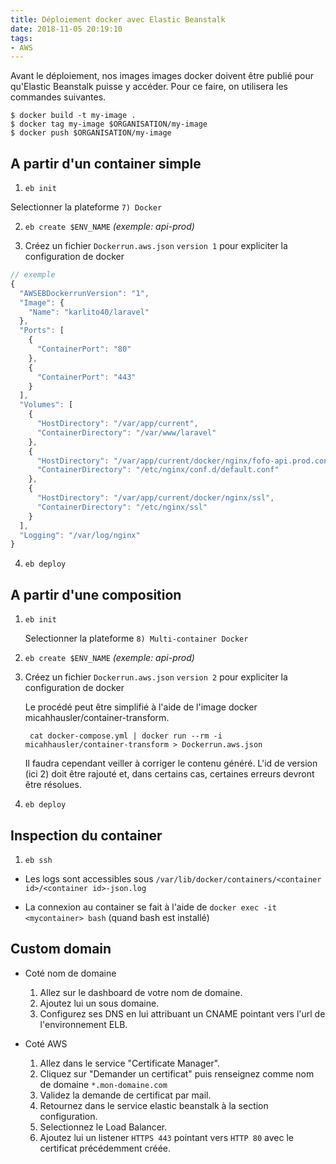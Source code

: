 ```yaml
---
title: Déploiement docker avec Elastic Beanstalk 
date: 2018-11-05 20:19:10
tags:
- AWS
---
```


Avant le déploiement, nos images images docker doivent être publié pour qu'Elastic Beanstalk puisse y accéder. Pour ce faire, on utilisera les commandes suivantes.

```
$ docker build -t my-image . 
$ docker tag my-image $ORGANISATION/my-image
$ docker push $ORGANISATION/my-image
```

## A partir d'un container simple

1. `eb init`

  Selectionner la plateforme `7) Docker`

2. `eb create $ENV_NAME`  *(exemple: api-prod)*

3. Créez un fichier `Dockerrun.aws.json` `version 1` pour expliciter la configuration de docker

   
``` javascript Dockerrun.aws.json
// exemple
{
  "AWSEBDockerrunVersion": "1",
  "Image": {
    "Name": "karlito40/laravel"
  },
  "Ports": [
    {
      "ContainerPort": "80"
    },
    {
      "ContainerPort": "443"
    }
  ],
  "Volumes": [
    {
      "HostDirectory": "/var/app/current",
      "ContainerDirectory": "/var/www/laravel"
    },
    {
      "HostDirectory": "/var/app/current/docker/nginx/fofo-api.prod.conf",
      "ContainerDirectory": "/etc/nginx/conf.d/default.conf"
    },
    {
      "HostDirectory": "/var/app/current/docker/nginx/ssl",
      "ContainerDirectory": "/etc/nginx/ssl"
    }
  ],
  "Logging": "/var/log/nginx"
}
```

4. `eb deploy`


## A partir d'une composition

1. `eb init`

   Selectionner la plateforme `8) Multi-container Docker`

2. `eb create $ENV_NAME`  *(exemple: api-prod)*

3. Créez un fichier `Dockerrun.aws.json` `version 2` pour expliciter la configuration de docker
   
   Le procédé peut être simplifié à l'aide de l'image docker micahhausler/container-transform.

   ```
    cat docker-compose.yml | docker run --rm -i micahhausler/container-transform > Dockerrun.aws.json
   ```

   Il faudra cependant veiller à corriger le contenu généré. L'id de version (ici 2) doit être rajouté et, dans certains cas, certaines erreurs devront être résolues.


4. `eb deploy`

## Inspection du container

1. `eb ssh`

- Les logs sont accessibles sous `/var/lib/docker/containers/<container id>/<container id>-json.log`

- La connexion au container se fait à l'aide de `docker exec -it <mycontainer> bash` (quand bash est installé)


## Custom domain

- Coté nom de domaine

  1. Allez sur le dashboard de votre nom de domaine. 
  2. Ajoutez lui un sous domaine. 
  3. Configurez ses DNS en lui attribuant un CNAME pointant vers l'url de l'environnement ELB.

- Coté AWS

  1. Allez dans le service "Certificate Manager".
  2. Cliquez sur "Demander un certificat" puis renseignez comme nom de domaine `*.mon-domaine.com`
  3. Validez la demande de certificat par mail.
  4. Retournez dans le service elastic beanstalk à la section configuration. 
  5. Selectionnez le Load Balancer.
  6. Ajoutez lui un listener `HTTPS 443` pointant vers `HTTP 80` avec le certificat précédemment créée.